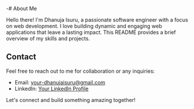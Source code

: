 -# About Me

Hello there! I'm Dhanuja Isuru, a passionate software engineer with a focus on web development. I love building dynamic and engaging web applications that leave a lasting impact. This README provides a brief overview of my skills and projects.

## Contact

Feel free to reach out to me for collaboration or any inquiries:

- Email: your-dhanujaisuru@gmail.com
- LinkedIn: [Your LinkedIn Profile](https://www.linkedin.com/in/dhanuja-isuru-727k)

Let's connect and build something amazing together!
